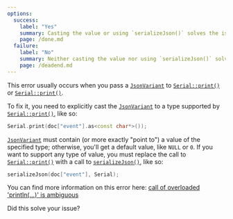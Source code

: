 ```yaml
---
options:
  success:
    label: "Yes"
    summary: Casting the value or using `serializeJson()` solves the issue
    page: /done.md
  failure:
    label: "No"
    summary: Neither casting the value nor using `serializeJson()` solves the issue
    page: /deadend.md
---
```


This error usually occurs when you pass a [`JsonVariant`](/v6/api/jsonvariant/) to [`Serial::print()`](https://www.arduino.cc/reference/en/language/functions/communication/serial/print/) or [`Serial::print()`](https://www.arduino.cc/reference/en/language/functions/communication/serial/println/).

To fix it, you need to explicitly cast the [`JsonVariant`](/v6/api/jsonvariant/) to a type supported by [`Serial::print()`](https://www.arduino.cc/reference/en/language/functions/communication/serial/print/), like so:

```c++
Serial.print(doc["event"].as<const char*>());
```

[`JsonVariant`](/v6/api/jsonvariant/) must contain (or more exactly "point to") a value of the specified type; otherwise, you'll get a default value, like `NULL` or `0`. If you want to support any type of value, you must replace the call to [`Serial::print()`](https://www.arduino.cc/reference/en/language/functions/communication/serial/print/) with a call to [`serializeJson()`](/v6/api/json/serializejson/), like so:

```c++
serializeJson(doc["event"], Serial);
```

You can find more information on this error here: [call of overloaded 'println(...)' is ambiguous](/v6/error/call-of-overloaded-println-is-ambiguous/)

Did this solve your issue?
